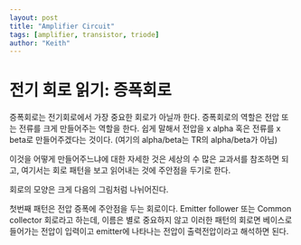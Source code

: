 ```yaml
---
layout: post
title: "Amplifier Circuit"
tags: [amplifier, transistor, triode]
author: "Keith"
---
```

# 전기 회로 읽기: 증폭회로

증폭회로는 전기회로에서 가장 중요한 회로가 아닐까 한다. 증폭회로의 역할은 전압 또는 전류를 크게 만들어주는 역할을 한다. 쉽게 말해서 전압을 x alpha 혹은 전류를 x beta로 만들어주겠다는 것이다. (여기의 alpha/beta는 TR의 alpha/beta가 아님)

이것을 어떻게 만들어주느냐에 대한 자세한 것은 세상의 수 많은 교과서를 참조하면 되고, 여기서는 회로 패턴을 보고 읽어내는 것에 주안점을 두기로 한다.

회로의 모양은 크게 다음의 그림처럼 나뉘어진다.

첫번째 패턴은 전압 증폭에 주안점을 두는 회로이다. Emitter follower 또는 Common collector 회로라고 하는데, 이름은 별로 중요하지 않고 이러한 패턴의 회로면 베이스로 들어가는 전압이 입력이고 emitter에 나타나는 전압이 출력전압이라고 해석하면 된다. 

